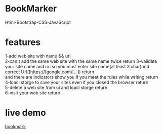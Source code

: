 # BookMarker
Html-Bootstrap-CSS-JavaScript
# features
1-add web site with name && url    
2-can't add the same web site with the same name twice       return 
3-validate your site name and url so you must enter site name(at least 3 char)and correct Url([https;//]google.com/[...])     return   
    and there are indicators show you if you meet the rules while writing        return  
4-loacl storge to save your sites even if you closed the browser     return     
5-delete a web site from ui and loacl storge       return     
6-visit your web site      return       

# live demo
[bookmark](https://emaneldeeb.github.io/BookMark/)
